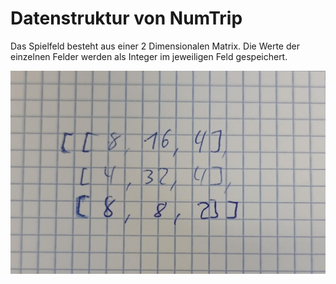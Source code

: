 # Datenstruktur von NumTrip

Das Spielfeld besteht aus einer 2 Dimensionalen Matrix. Die Werte der einzelnen Felder werden als Integer im jeweiligen Feld gespeichert.

![Abb. 1: Visualisierung](images/datenstruktur.png)



